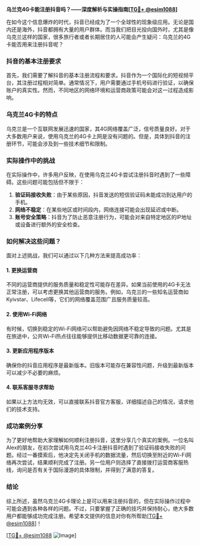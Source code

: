 **乌兰克4G卡能注册抖音吗？——深度解析与实操指南[[TG💪+ @esim1088](https://t.me/s/esim1088)]**

在如今这个信息爆炸的时代，抖音已经成为了一个全球性的现象级应用。无论是国内还是海外，抖音都拥有大量的用户群体。而当我们把目光投向国外时，尤其是像乌克兰这样的国家，很多旅行者或者长期居住的人可能会产生疑问：乌克兰的4G卡能否用来注册抖音呢？

### 抖音的基本注册要求

首先，我们需要了解抖音的基本注册流程和要求。抖音作为一个国际化的短视频平台，其注册过程相对简单。通常情况下，用户需要通过手机号码进行验证，以确保账户的真实性。然而，不同地区的网络环境和运营商政策可能会对这一过程造成影响。

### 乌克兰4G卡的特点

乌克兰是一个互联网发展迅速的国家，其4G网络覆盖广泛，信号质量良好。对于大多数用户来说，使用乌克兰的4G卡上网是没有问题的。但是，具体到抖音的注册环节，可能会涉及到一些技术细节和限制。

### 实际操作中的挑战

在实际操作中，许多用户反映，在使用乌克兰4G卡尝试注册抖音时遇到了一些障碍。这些问题可能包括但不限于：

1. **验证码接收失败**：由于某些原因，抖音发送的短信验证码未能成功到达用户的手机。
2. **网络不稳定**：在某些地区或时间段内，网络连接可能会出现延迟或中断。
3. **账号安全策略**：抖音为了防止恶意注册行为，可能会对来自特定地区的IP地址或设备进行额外的安全检查。

### 如何解决这些问题？

面对上述挑战，我们可以通过以下几种方法来提高成功率：

#### 1. 更换运营商
不同的运营商提供的服务质量和稳定性可能存在差异。如果当前使用的4G卡无法正常注册，可以考虑更换其他运营商的服务。例如，乌克兰的一些知名运营商如Kyivstar、Lifecell等，它们的网络覆盖范围广且服务质量较高。

#### 2. 使用Wi-Fi网络
有时候，切换到稳定的Wi-Fi网络可以帮助避免因网络不稳定导致的问题。尤其是在旅途中，公共Wi-Fi热点往往能够提供比移动数据更可靠的连接。

#### 3. 更新应用程序版本
确保你的抖音应用程序是最新版本。旧版本可能存在兼容性问题，升级到最新版本可以减少不必要的麻烦。

#### 4. 联系客服寻求帮助
如果以上方法均无效，可以直接联系抖音官方客服，详细描述自己的情况，请求他们的技术支持。

### 成功案例分享

为了更好地帮助大家理解如何顺利注册抖音，这里分享几个真实的案例。一位名叫Alex的朋友，在初次尝试用乌克兰4G卡注册抖音时遇到了验证码接收失败的问题。经过一番摸索后，他决定先关闭手机的数据流量，然后切换至附近的Wi-Fi网络再次尝试，结果顺利完成了注册。另一位用户则选择了直接拨打运营商客服热线，询问是否有关于国际漫游的具体限制，并得到了满意的答复。

### 结论

综上所述，虽然乌克兰4G卡理论上是可以用来注册抖音的，但在实际操作过程中可能会遇到各种各样的问题。不过，只要掌握了正确的技巧并保持耐心，绝大多数用户都能够成功完成注册。希望本文提供的信息对你有所帮助[[TG💪+ @esim1088](https://t.me/s/esim1088)]！

[[TG💪+ @esim1088](https://t.me/s/esim1088) ![Image](https://i.postimg.cc/4NQfJmqS/Snipaste-2025-05-13-00-14-12.png)]
